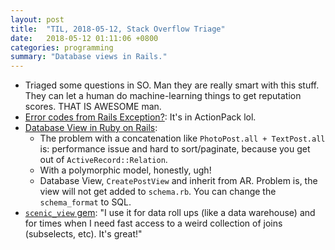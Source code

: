 ```yaml
---
layout: post
title:  "TIL, 2018-05-12, Stack Overflow Triage"
date:   2018-05-12 01:11:06 +0800
categories: programming
summary: "Database views in Rails."
---
```


- Triaged some questions in SO. Man they are really smart with this stuff. They can let a human do machine-learning things to get reputation scores. THAT IS AWESOME man.
- [Error codes from Rails Exception?](https://stackoverflow.com/questions/50302565/how-to-tell-which-error-status-code-will-be-rendered-from-rails-exception): It's in ActionPack lol.
- [Database View in Ruby on Rails](https://medium.com/@ali.sepehri.kh/database-view-in-ruby-on-rails-7331d2ee9784):
  - The problem with a concatenation like `PhotoPost.all + TextPost.all` is: performance issue and hard to sort/paginate, because you get out of `ActiveRecord::Relation`.
  - With a polymorphic model, honestly, ugh!
  - Database View, `CreatePostView` and inherit from AR. Problem is, the view will not get added to `schema.rb`. You can change the `schema_format` to SQL.
- [`scenic_view` gem](https://github.com/thoughtbot/scenic): "I use it for data roll ups (like a data warehouse) and for times when I need fast access to a weird collection of joins (subselects, etc). It's great!"
